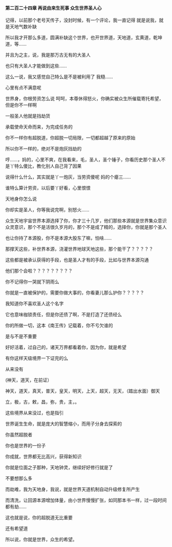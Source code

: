 #### 第二百二十四章 再说由来生死事 众生世界圣人心


记得，以前那个老号天传子，没封时候，有一个评论，我一直记得
就是说我，就是天地气数补缺

所以我才开那么多道，圆满补缺这个世界，也开世界道，天地道，玄黄道，乾坤道，等……

并且为之主，说，我是那万古无有的大圣人

也只有大圣人才能做到这些……

这么一说，我又感觉自己特么是不是被利用了
我糙……

心里有点不满意呢

世界身，你根劳资怎么说
呵呵，本尊休得怒火，你确实被众生所催载寄托希望，但是你不一样啊

一般圣人他就是挡劫货

承载使命天命而来，为完成任务的

你不一样你有超脱道，你超脱一切局限，一切都超越了原来的原始

所以你不一样的，绝对不是炮灰挡劫的

哼……，妈的，心里不爽，在我看来，毛，圣人，圣个锤子，你看历史那个圣人不是丫特么傻比，教化别人自己背了因果

说得什么什么，其实就是丫一炮灰，当劳资傻呢
妈的个瘪三……


谁特么算计劳资，以后要丫好看，心里恨恨

天地身你怎么说

你却实是圣人，你等我说完啊，别怒火……

众生天地宇宙世界本源选择了你，你才三十几岁，他们那些本源就是世界集众意识众灵意识，那个不是活很久岁月的，那个不是成了精的，选择你，你就是那个圣人

也让你持了本源股，你不是本源大股东了嘛，怕啥……

那撑天这些，补世界本源，浇灌世界地球天地这些，那个能干了？？？？？

这些都是被承认获得的手段，也是圣人才有的手段，比如与世界本源沟通

他们那个会啦？？？？？？？？？

你不记得你一哭就下阴雨么

你就是一直被保护的，需要你做大事的，你看妻儿那么护你？？？？？

我知道你不喜欢圣人这个名字

它也意味枷锁责任，但是你还债了啊，不是打造了还债经么

你的所做一切，这本《南王传》记载着，你不亏欠谁的

是与不是不重要

好好活着，过自己的，诸天万界都看着你，因为你，就是希望

有你这样天级境界一下证完的么

从来没有

(神天，道天，在前证）

神天，道天，真天，普天，皇天，明天，上天，超天，无天，（踏出水面）御天

立，极，古，敕，昌，弥，贵，主，。


这些境界从来没过，也是指引

世界诞生生命，就是庞大的智慧缩小，而用子分身去探索的

你虽然超脱者

你也是世界的一份子

你成就，世界都无比高兴，获得新知识

你就是位面之子那种，天地钟灵，继续好好修行就是了


不要想那么多


而劫难，我为天地身，我说，就是世界天道机制自动升级修复所产生

而清洗，让回源本源增加体量，由小世界慢慢扩张，如同那本书一样，过一段时间都有劫……

这也就是说，你的超脱道无比重要

还有希望道

所以说，你就是世界，众生的希望。



